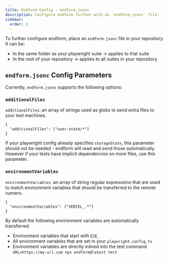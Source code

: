 ```yaml
---
title: Endform Config - endform.jsonc
description: Configure endform further with an `endform.jsonc` file.
sidebar:
  order: 2
---
```


To further configure endform, place an `endform.jsonc` file in your repository. It can be:

- In the same folder as your playwright suite -> applies to that suite
- In the root of your repository -> applies to all suites in your repository

## `endform.jsonc` Config Parameters

Currently, `endform.jsonc` supports the following options:

### `additionalFiles`

`additionalFiles`: an array of strings used as globs to send extra files to your test machines.

```
{
  "additionalFiles": ["user-state/*"]
}
```

If your playwright config already specifies `storageState`, this parameter should not be needed - endform will read and send those automatically.
However if your tests have implicit dependencies on more files, use this parameter.

### `environmentVariables`

`environmentVariables`: an array of string regular expressions that are used to match environment variables that should be transferred to the remote runners.

```
{
  "environmentVariables": ["VERCEL_.*"]
}
```

By default the following environment variables are automatically transferred:

- Environment variables that start with `E2E_`
- All environment variables that are set in your `playwright.config.ts`
- Environment variables are directly inlined into the test command `URL=https://my-url.com npx endform@latest test`





